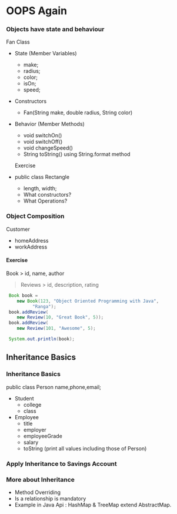 # OOPS Again

### Objects have state and behaviour

Fan Class
- State (Member Variables)
  - make;
  - radius;
  - color;
  - isOn;
  - speed;
- Constructors
  - Fan(String make, double radius, String color) 
- Behavior (Member Methods)
  - void switchOn()
  - void switchOff()
  - void changeSpeed()
  - String toString() using String.format method

  Exercise

- public class Rectangle
  - length, width;
  - What constructors?
  - What Operations?

### Object Composition

Customer
- homeAddress
- workAddress

#### Exercise
Book > id, name, author
 > Reviews > id, description, rating

```java 
 Book book = 
    new Book(123, "Object Oriented Programming with Java", 
          "Ranga");
 book.addReview(
    new Review(10, "Great Book", 5));
 book.addReview(
    new Review(101, "Awesome", 5);

 System.out.println(book);
 ```
## Inheritance Basics

### Inheritance Basics

public class Person name,phone,email;

- Student 
  - college
  - class
- Employee 
  - title
  - employer
  - employeeGrade
  - salary
  - toString (print all values including those of Person)

### Apply Inheritance to Savings Account

### More about Inheritance
- Method Overriding
- Is a relationship is mandatory
- Example in Java Api : HashMap & TreeMap extend AbstractMap.